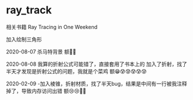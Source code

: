 # ray_track
相关书籍 
Ray Tracing in One Weekend

加入绘制三角形 


2020-08-07 杀马特背景 额🤣🤣


2020-08-08 我算的折射公式可能错了，直接套用了书本上的
            加入了折射，找了半天才发现是折射公式的问题，我就是个菜鸡 额😁😰😰😰😰😰


2020-02-09 -加入棱锥，折射材质，找了半天bug，结果是中间有一行被我注释掉了，导致内存访问出错 额😢😢🤢🤠